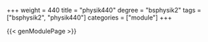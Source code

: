+++
weight = 440
title = "physik440"
degree = "bsphysik2"
tags = ["bsphysik2", "physik440"]
categories = ["module"]
+++

{{< genModulePage >}}
